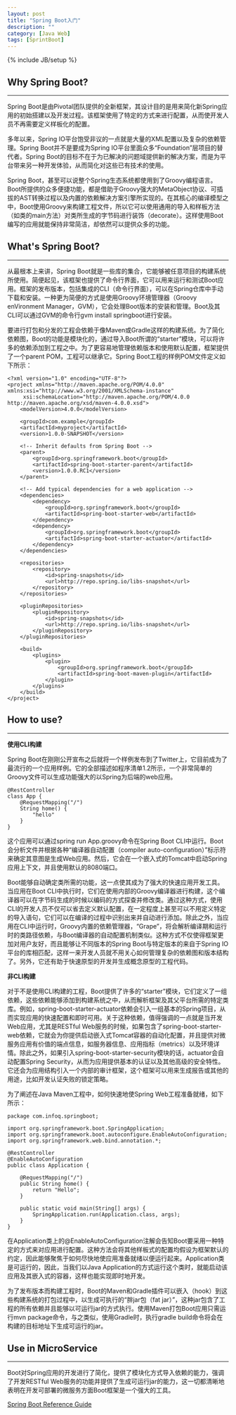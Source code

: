 ```yaml
---
layout: post
title: "Spring Boot入门"
description: ""
category: [Java Web]
tags: [SprintBoot]
---
```

{% include JB/setup %}

## Why Spring Boot?

---

Spring Boot是由Pivotal团队提供的全新框架，其设计目的是用来简化新Spring应用的初始搭建以及开发过程。该框架使用了特定的方式来进行配置，从而使开发人员不再需要定义样板化的配置。

多年以来，Spring IO平台饱受非议的一点就是大量的XML配置以及复杂的依赖管理。Spring Boot并不是要成为Spring IO平台里面众多“Foundation”层项目的替代者。Spring Boot的目标不在于为已解决的问题域提供新的解决方案，而是为平台带来另一种开发体验，从而简化对这些已有技术的使用。

Spring Boot，甚至可以说整个Spring生态系统都使用到了Groovy编程语言。Boot所提供的众多便捷功能，都是借助于Groovy强大的MetaObject协议、可插拔的AST转换过程以及内置的依赖解决方案引擎所实现的。在其核心的编译模型之中，Boot使用Groovy来构建工程文件，所以它可以使用通用的导入和样板方法（如类的main方法）对类所生成的字节码进行装饰（decorate）。这样使用Boot编写的应用就能保持非常简洁，却依然可以提供众多的功能。

## What's Spring Boot?

---

从最根本上来讲，Spring Boot就是一些库的集合，它能够被任意项目的构建系统所使用。简便起见，该框架也提供了命令行界面，它可以用来运行和测试Boot应用。框架的发布版本，包括集成的CLI（命令行界面），可以在Spring仓库中手动下载和安装。一种更为简便的方式是使用Groovy环境管理器（Groovy enVironment Manager，GVM），它会处理Boot版本的安装和管理。Boot及其CLI可以通过GVM的命令行gvm install springboot进行安装。

要进行打包和分发的工程会依赖于像Maven或Gradle这样的构建系统。为了简化依赖图，Boot的功能是模块化的，通过导入Boot所谓的“starter”模块，可以将许多的依赖添加到工程之中。为了更容易地管理依赖版本和使用默认配置，框架提供了一个parent POM，工程可以继承它。Spring Boot工程的样例POM文件定义如下所示：

	<?xml version="1.0" encoding="UTF-8"?>
	<project xmlns="http://maven.apache.org/POM/4.0.0" xmlns:xsi="http://www.w3.org/2001/XMLSchema-instance"
         xsi:schemaLocation="http://maven.apache.org/POM/4.0.0 http://maven.apache.org/xsd/maven-4.0.0.xsd">
    	<modelVersion>4.0.0</modelVersion>

    	<groupId>com.example</groupId>
    	<artifactId>myproject</artifactId>
    	<version>1.0.0-SNAPSHOT</version>

    	<!-- Inherit defaults from Spring Boot -->
    	<parent>
        	<groupId>org.springframework.boot</groupId>
        	<artifactId>spring-boot-starter-parent</artifactId>
        	<version>1.0.0.RC1</version>
    	</parent>

    	<!-- Add typical dependencies for a web application -->
    	<dependencies>
        	<dependency>
            	<groupId>org.springframework.boot</groupId>
            	<artifactId>spring-boot-starter-web</artifactId>
        	</dependency>
        	<dependency>
            	<groupId>org.springframework.boot</groupId>
            	<artifactId>spring-boot-starter-actuator</artifactId>
        	</dependency>
    	</dependencies>

    	<repositories>
        	<repository>
            	<id>spring-snapshots</id>
            	<url>http://repo.spring.io/libs-snapshot</url>
        	</repository>
    	</repositories>

    	<pluginRepositories>
        	<pluginRepository>
            	<id>spring-snapshots</id>
            	<url>http://repo.spring.io/libs-snapshot</url>
        	</pluginRepository>
    	</pluginRepositories>

    	<build>
        	<plugins>
            	<plugin>
                	<groupId>org.springframework.boot</groupId>
                	<artifactId>spring-boot-maven-plugin</artifactId>
            	</plugin>
        	</plugins>
    	</build>
	</project>
	

## How to use?

---

**使用CLI构建**

Spring Boot在刚刚公开宣布之后就将一个样例发布到了Twitter上，它目前成为了最流行的一个应用样例。它的全部描述如程序清单1.2所示，一个非常简单的Groovy文件可以生成功能强大的以Spring为后端的web应用。

	@RestController
	class App {
		@RequestMapping("/")
		String home() {
    		"hello"
    	}
	}
	
这个应用可以通过spring run App.groovy命令在Spring Boot CLI中运行。Boot会分析文件并根据各种“编译器自动配置（compiler auto-configuration）”标示符来确定其意图是生成Web应用。然后，它会在一个嵌入式的Tomcat中启动Spring应用上下文，并且使用默认的8080端口。

Boot能够自动确定类所需的功能，这一点使其成为了强大的快速应用开发工具。当应用在Boot CLI中执行时，它们在使用内部的Groovy编译器进行构建，这个编译器可以在字节码生成的时候以编码的方式探查并修改类。通过这种方式，使用CLI的开发人员不仅可以省去定义默认配置，在一定程度上甚至可以不用定义特定的导入语句，它们可以在编译的过程中识别出来并自动进行添加。除此之外，当应用在CLI中运行时，Groovy内置的依赖管理器，“Grape”，将会解析编译期和运行时的类路径依赖，与Boot编译器的自动配置机制类似。这种方式不仅使得框架更加对用户友好，而且能够让不同版本的Spring Boot与特定版本的来自于Spring IO平台的库相匹配，这样一来开发人员就不用关心如何管理复杂的依赖图和版本结构了。另外，它还有助于快速原型的开发并生成概念原型的工程代码。

**非CLI构建**

对于不是使用CLI构建的工程，Boot提供了许多的“starter”模块，它们定义了一组依赖，这些依赖能够添加到构建系统之中，从而解析框架及其父平台所需的特定类库。例如，spring-boot-starter-actuator依赖会引入一组基本的Spring项目，从而实现应用的快速配置和即时可用。关于这种依赖，值得强调的一点就是当开发Web应用，尤其是RESTful Web服务的时候，如果包含了spring-boot-starter-web依赖，它就会为你提供启动嵌入式Tomcat容器的自动化配置，并且提供对微服务应用有价值的端点信息，如服务器信息、应用指标（metrics）以及环境详情。除此之外，如果引入spring-boot-starter-security模块的话，actuator会自动配置Spring Security，从而为应用提供基本的认证以及其他高级的安全特性。它还会为应用结构引入一个内部的审计框架，这个框架可以用来生成报告或其他的用途，比如开发认证失败的锁定策略。

为了阐述在Java Maven工程中，如何快速地使Spring Web工程准备就绪，如下所示：

	package com.infoq.springboot;

	import org.springframework.boot.SpringApplication;
	import org.springframework.boot.autoconfigure.EnableAutoConfiguration;
	import org.springframework.web.bind.annotation.*;

	@RestController
	@EnableAutoConfiguration
	public class Application {

		@RequestMapping("/")
		public String home() {
    		return "Hello";
    	}

		public static void main(String[] args) {
    		SpringApplication.run(Application.class, args);
    	}
	}
	
在Application类上的@EnableAutoConfiguration注解会告知Boot要采用一种特定的方式来对应用进行配置。这种方法会将其他样板式的配置均假设为框架默认的约定，因此能够聚焦于如何尽快地使应用准备就绪以便运行起来。Application类是可运行的，因此，当我们以Java Application的方式运行这个类时，就能启动该应用及其嵌入式的容器，这样也能实现即时地开发。

为了发布版本而构建工程时，Boot的Maven和Gradle插件可以嵌入（hook）到这些构建系统的打包过程中，以生成可执行的“胖jar包（fat jar）”，这种jar包含了工程的所有依赖并且能够以可运行jar的方式执行。使用Maven打包Boot应用只需运行mvn package命令，与之类似，使用Gradle时，执行gradle build命令将会在构建的目标地址下生成可运行的jar。

## Use in MicroService

---

Boot对Spring应用的开发进行了简化，提供了模块化方式导入依赖的能力，强调了开发RESTful Web服务的功能并提供了生成可运行jar的能力，这一切都清晰地表明在开发可部署的微服务方面Boot框架是一个强大的工具。


[Spring Boot Reference Guide](http://docs.spring.io/spring-boot/docs/2.0.0.BUILD-SNAPSHOT/reference/htmlsingle/)

